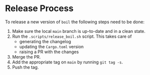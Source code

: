 # Release Process

To release a new version of `boil` the following steps need to be done:

1. Make sure the local `main` branch is up-to-date and in a clean state.
2. Run the `.scripts/release_boil.sh` script. This takes care of
   - generating the changelog
   - updating the `Cargo.toml` version
   - raising a PR with the changes
3. Merge the PR.
4. Add the appropriate tag on `main` by running `git tag -s`.
5. Push the tag.
